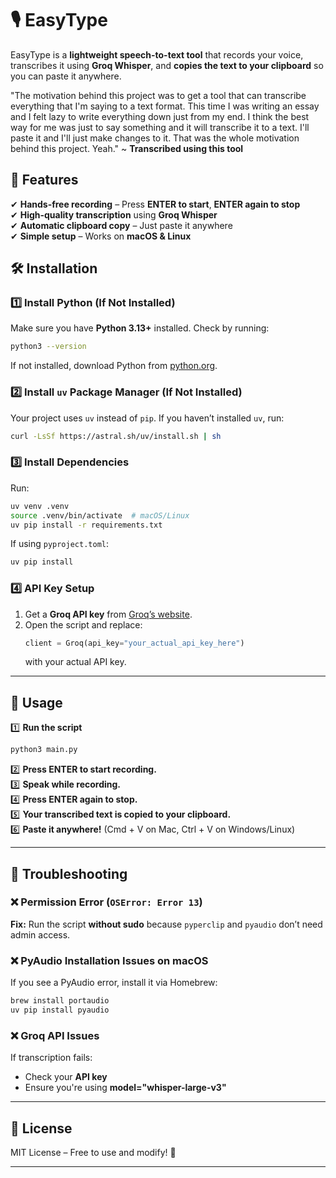 
# 🎙️ EasyType

EasyType is a **lightweight speech-to-text tool** that records your voice, transcribes it using **Groq Whisper**, and **copies the text to your clipboard** so you can paste it anywhere.  

"The motivation behind this project was to get a tool that can transcribe everything that I'm saying to a text format. This time I was writing an essay and I felt lazy to write everything down just from my end. I think the best way for me was just to say something and it will transcribe it to a text. I'll paste it and I'll just make changes to it. That was the whole motivation behind this project. Yeah." ~ **Transcribed using this tool**

## 🚀 Features  
✔ **Hands-free recording** – Press **ENTER to start**, **ENTER again to stop**  
✔ **High-quality transcription** using **Groq Whisper**  
✔ **Automatic clipboard copy** – Just paste it anywhere  
✔ **Simple setup** – Works on **macOS & Linux**  

## 🛠️ Installation  

### 1️⃣ Install Python (If Not Installed)  
Make sure you have **Python 3.13+** installed. Check by running:  
```bash
python3 --version
```
If not installed, download Python from [python.org](https://www.python.org/downloads/).  

### 2️⃣ Install `uv` Package Manager (If Not Installed)  
Your project uses `uv` instead of `pip`. If you haven’t installed `uv`, run:  
```bash
curl -LsSf https://astral.sh/uv/install.sh | sh
```

### 3️⃣ Install Dependencies  
Run:  
```bash
uv venv .venv  
source .venv/bin/activate  # macOS/Linux  
uv pip install -r requirements.txt  
```

If using `pyproject.toml`:  
```bash
uv pip install  
```

### 4️⃣ API Key Setup  
1. Get a **Groq API key** from [Groq’s website](https://groq.com/).  
2. Open the script and replace:  
   ```python
   client = Groq(api_key="your_actual_api_key_here")
   ```
   with your actual API key.

---

## 🎤 Usage  
1️⃣ **Run the script**  
```bash
python3 main.py
```

2️⃣ **Press ENTER to start recording.**  
3️⃣ **Speak while recording.**  
4️⃣ **Press ENTER again to stop.**  
5️⃣ **Your transcribed text is copied to your clipboard.**  
6️⃣ **Paste it anywhere!** (Cmd + V on Mac, Ctrl + V on Windows/Linux)  

---

## 🔧 Troubleshooting  
### ❌ **Permission Error (`OSError: Error 13`)**  
**Fix:** Run the script **without sudo** because `pyperclip` and `pyaudio` don’t need admin access.  

### ❌ **PyAudio Installation Issues on macOS**  
If you see a PyAudio error, install it via Homebrew:  
```bash
brew install portaudio  
uv pip install pyaudio  
```

### ❌ **Groq API Issues**  
If transcription fails:  
- Check your **API key**  
- Ensure you're using **model="whisper-large-v3"**  

---

## 📜 License  
MIT License – Free to use and modify! 🚀  

---
